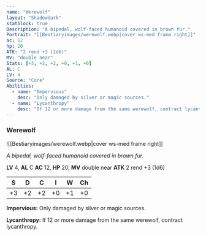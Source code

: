 ```yaml
---
name: "Werewolf"
layout: "Shadowdark"
statblock: true
Description: "A bipedal, wolf-faced humanoid covered in brown fur."
Portrait: "[[Bestiaryimages/werewolf.webp|cover ws-med frame right]]"
ac: 12
hp: 20
ATK: "2 rend +3 (1d6)"
MV: "double near"
Stats: [+3, +2, +2, +0, +1, +0]
AL: C
LV: 4
Source: "Core"
Abilities:
  - name: "Impervious"
    desc: "Only damaged by silver or magic sources."
  - name: "Lycanthropy"
    desc: "If 12 or more damage from the same werewolf, contract lycanthropy."
---
```


### Werewolf

![[Bestiaryimages/werewolf.webp|cover ws-med frame right]]

_A bipedal, wolf-faced humanoid covered in brown fur._

**LV** 4, **AL** C
**AC** 12, **HP** 20, **MV** double near
**ATK** 2 rend +3 (1d6)

|  S  |  D  |  C  |  I  |  W  |  Ch  |
|:---:|:---:|:---:|:---:|:---:|:----:|
| +3 | +2 | +2 | +0 | +1 | +0 |

**Impervious:** Only damaged by silver or magic sources.

**Lycanthropy:** If 12 or more damage from the same werewolf, contract lycanthropy.

